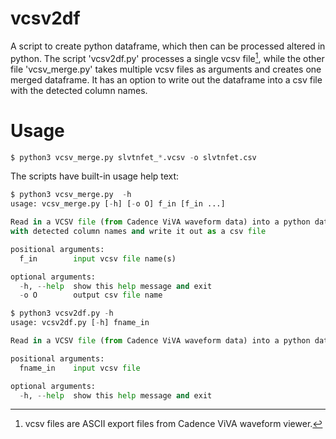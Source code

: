 # vcsv2df

A script to create python dataframe, which then can be processed altered in python. The script 'vcsv2df.py' processes a single vcsv file[^1], while the other file 'vcsv_merge.py' takes multiple vcsv files as arguments and creates one merged dataframe. It has an option to write out the dataframe into a csv file with the detected column names.

[^1]: vcsv files are ASCII export files from Cadence ViVA waveform viewer.

# Usage
```python
$ python3 vcsv_merge.py slvtnfet_*.vcsv -o slvtnfet.csv
```

The scripts have built-in usage help text:
```python
$ python3 vcsv_merge.py  -h
usage: vcsv_merge.py [-h] [-o O] f_in [f_in ...]

Read in a VCSV file (from Cadence ViVA waveform data) into a python dataframe
with detected column names and write it out as a csv file

positional arguments:
  f_in        input vcsv file name(s)

optional arguments:
  -h, --help  show this help message and exit
  -o O        output csv file name

$ python3 vcsv2df.py -h
usage: vcsv2df.py [-h] fname_in

Read in a VCSV file (from Cadence ViVA waveform data) into a python dataframe

positional arguments:
  fname_in    input vcsv file

optional arguments:
  -h, --help  show this help message and exit
```

